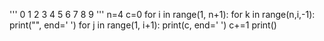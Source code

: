 '''
   0 
  1 2 
 3 4 5 
6 7 8 9 
        ''' 
n=4
c=0
for i in range(1, n+1):
    for k in range(n,i,-1):
        print("", end=' ')
    for j in range(1, i+1):
        print(c, end=' ')
        c+=1
    print()
